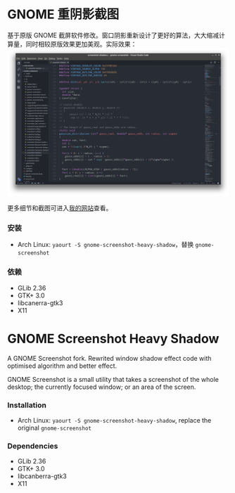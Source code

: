 GNOME 重阴影截图
================
基于原版 GNOME 截屏软件修改。窗口阴影重新设计了更好的算法，大大缩减计算量，同时相较原版效果更加美观。实际效果：
![](./screenshot.png)

更多细节和截图可进入[我的网站](https://everdream.xyz/2017/10/gnome-screenshot-heavy-shadow/)查看。

### 安装
- Arch Linux: `yaourt -S gnome-screenshot-heavy-shadow`，替换 `gnome-screenshot`

### 依赖
- GLib 2.36
- GTK+ 3.0
- libcanerra-gtk3
- X11

GNOME Screenshot Heavy Shadow
================
A GNOME Screenshot fork. Rewrited window shadow effect code with optimised algorithm and better effect.

GNOME Screenshot is a small utility that takes a screenshot of the whole
desktop; the currently focused window; or an area of the screen.

### Installation
- Arch Linux: `yaourt -S gnome-screenshot-heavy-shadow`, replace the original `gnome-screenshot`

### Dependencies

 - GLib 2.36
 - GTK+ 3.0
 - libcanberra-gtk3
 - X11
